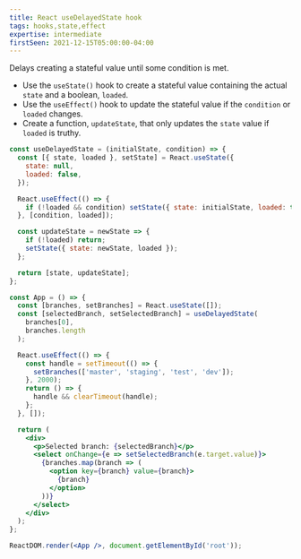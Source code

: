 ```yaml
---
title: React useDelayedState hook
tags: hooks,state,effect
expertise: intermediate
firstSeen: 2021-12-15T05:00:00-04:00
---
```


Delays creating a stateful value until some condition is met.

- Use the `useState()` hook to create a stateful value containing the actual `state` and a boolean, `loaded`.
- Use the `useEffect()` hook to update the stateful value if the `condition` or `loaded` changes.
- Create a function, `updateState`, that only updates the `state` value if `loaded` is truthy.

```jsx
const useDelayedState = (initialState, condition) => {
  const [{ state, loaded }, setState] = React.useState({
    state: null,
    loaded: false,
  });

  React.useEffect(() => {
    if (!loaded && condition) setState({ state: initialState, loaded: true });
  }, [condition, loaded]);

  const updateState = newState => {
    if (!loaded) return;
    setState({ state: newState, loaded });
  };

  return [state, updateState];
};
```

```jsx
const App = () => {
  const [branches, setBranches] = React.useState([]);
  const [selectedBranch, setSelectedBranch] = useDelayedState(
    branches[0],
    branches.length
  );

  React.useEffect(() => {
    const handle = setTimeout(() => {
      setBranches(['master', 'staging', 'test', 'dev']);
    }, 2000);
    return () => {
      handle && clearTimeout(handle);
    };
  }, []);

  return (
    <div>
      <p>Selected branch: {selectedBranch}</p>
      <select onChange={e => setSelectedBranch(e.target.value)}>
        {branches.map(branch => (
          <option key={branch} value={branch}>
            {branch}
          </option>
        ))}
      </select>
    </div>
  );
};

ReactDOM.render(<App />, document.getElementById('root'));
```

